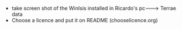 * take screen shot of the WinIsis installed in Ricardo's pc--->  Terrae data
* Choose a licence and put it on README (chooselicence.org)